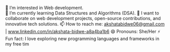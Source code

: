👀 I’m interested in Web development.<br>
🌱 I’m currently learning Data Structures and Algorithms (DSA).
💞️ I want to collaborate on web development projects, open-source contributions, and innovative tech solutions.
📫 How to reach me: akshatabidwe06@gmail.com | www.linkedin.com/in/akshata-bidwe-a8a4ba1b6
😄 Pronouns: She/Her
⚡ Fun fact: I love exploring new programming languages and frameworks in my free tim

<!---
akshatabidwe/akshatabidwe is a ✨ special ✨ repository because its `README.md` (this file) appears on your GitHub profile.
You can click the Preview link to take a look at your changes.
--->
